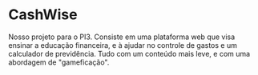 # CashWise
Nosso projeto para o PI3. Consiste em uma plataforma web que visa ensinar a educação financeira, e à ajudar no controle de gastos e um calculador de previdência. Tudo com um conteúdo mais leve, e com uma abordagem de "gameficação".
